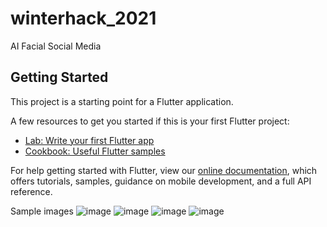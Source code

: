 # winterhack_2021

AI Facial Social Media

## Getting Started

This project is a starting point for a Flutter application.

A few resources to get you started if this is your first Flutter project:

- [Lab: Write your first Flutter app](https://flutter.dev/docs/get-started/codelab)
- [Cookbook: Useful Flutter samples](https://flutter.dev/docs/cookbook)

For help getting started with Flutter, view our
[online documentation](https://flutter.dev/docs), which offers tutorials,
samples, guidance on mobile development, and a full API reference.


Sample images
![image](https://user-images.githubusercontent.com/60831265/126900881-88514559-1da1-49d2-ab9c-848586a04f2b.png)
![image](https://user-images.githubusercontent.com/60831265/126900906-96014d5b-e1d5-471f-b797-8de423af87f9.png)
![image](https://user-images.githubusercontent.com/60831265/126901028-8651bd44-4986-4d19-bf24-988729f6119c.png)
![image](https://user-images.githubusercontent.com/60831265/126901037-7be137e1-8412-48fb-9057-a1ce4f367699.png)



